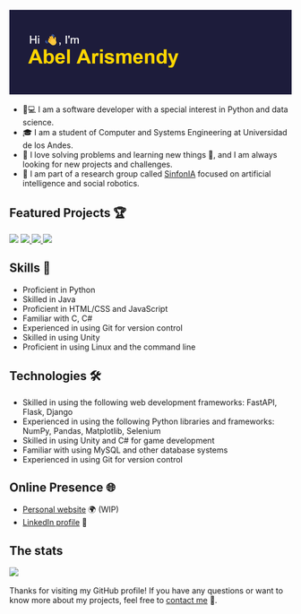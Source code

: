 [![Header](header.png)](https://github.com/abelarismendy)

- 🐍💻 I am a software developer with a special interest in Python and data science.
- :mortar_board: I am  a student of Computer and Systems Engineering at Universidad de los Andes.
- 💪 I love solving problems and learning new things 🤔, and I am always looking for new projects and challenges.
- 🤖 I am part of a research group called [SinfonIA](https://sinfoniauniandes.github.io/) focused on artificial intelligence and social robotics.

## Featured Projects 🏆

<a href="https://github.com/abelarismendy/pdf-extractor"><img src="https://github-readme-stats.vercel.app/api/pin/?username=abelarismendy&repo=pdf-extractor"/></a>
<a href="https://github.com/LYM202202-AM/robot-parser">
<img src="https://github-readme-stats.vercel.app/api/pin/?username=LYM202202-AM&repo=robot-parser"/>
<a href="https://github.com/abelarismendy/twitter-fastapi">
<img src="https://github-readme-stats.vercel.app/api/pin/?username=abelarismendy&repo=twitter-fastapi"/>
</a>
<a href="https://github.com/abelarismendy/courses-offer">
<img src="https://github-readme-stats.vercel.app/api/pin/?username=abelarismendy&repo=courses-offer"/>
</a>



## Skills 💪

- Proficient in Python
- Skilled in Java
- Proficient in HTML/CSS and JavaScript
- Familiar with C, C#
- Experienced in using Git for version control
- Skilled in using Unity
- Proficient in using Linux and the command line

## Technologies 🛠

- Skilled in using the following web development frameworks: FastAPI, Flask, Django
- Experienced in using the following Python libraries and frameworks: NumPy, Pandas, Matplotlib, Selenium
- Skilled in using Unity and C# for game development
- Familiar with using MySQL and other database systems
- Experienced in using Git for version control

## Online Presence 🌐

- [Personal website](https://abel.arismendy.co) 🌍 (WIP)
- [LinkedIn profile](https://www.linkedin.com/in/abelarismendy/) 💼


## The stats

<a href="#year-list-container">
<img src="https://github-readme-streak-stats.herokuapp.com/?user=abelarismendy&hide_border=true"/>
</a>


Thanks for visiting my GitHub profile! If you have any questions or want to know more about my projects, feel free to [contact me](mailto:abel@arismendy.co?cc=a.arismendy@uniandes.edu.co&subject=Contact%20me%20-%20Github) 💬.

